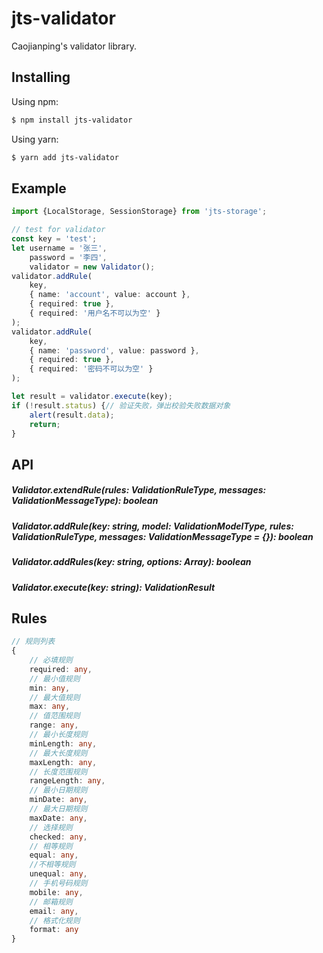 # jts-validator
Caojianping's validator library.

## Installing
Using npm:
```bash
$ npm install jts-validator
```

Using yarn:
```bash
$ yarn add jts-validator
```

## Example
```ts
import {LocalStorage, SessionStorage} from 'jts-storage';

// test for validator
const key = 'test';
let username = '张三',
    password = '李四',
    validator = new Validator();
validator.addRule(
    key,
    { name: 'account', value: account },
    { required: true },
    { required: '用户名不可以为空' }
);
validator.addRule(
    key,
    { name: 'password', value: password },
    { required: true },
    { required: '密码不可以为空' }
);

let result = validator.execute(key);
if (!result.status) {// 验证失败，弹出校验失败数据对象
    alert(result.data);
    return;
}
```

## API
##### Validator.extendRule(rules: ValidationRuleType, messages: ValidationMessageType): boolean
##### Validator.addRule(key: string, model: ValidationModelType, rules: ValidationRuleType, messages: ValidationMessageType = {}): boolean
##### Validator.addRules(key: string, options: Array<ValidationOptionType>): boolean
##### Validator.execute(key: string): ValidationResult

## Rules
```ts
// 规则列表
{
    // 必填规则
    required: any,
    // 最小值规则
    min: any,
    // 最大值规则
    max: any,
    // 值范围规则
    range: any,
    // 最小长度规则
    minLength: any,
    // 最大长度规则
    maxLength: any,
    // 长度范围规则
    rangeLength: any,
    // 最小日期规则
    minDate: any,
    // 最大日期规则
    maxDate: any,
    // 选择规则
    checked: any,
    // 相等规则
    equal: any,
    //不相等规则
    unequal: any,
    // 手机号码规则
    mobile: any,
    // 邮箱规则
    email: any,
    // 格式化规则
    format: any
}
```